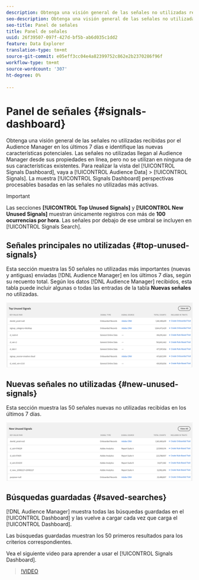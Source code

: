 ```yaml
---
description: Obtenga una visión general de las señales no utilizadas recibidas por el Audience Manager en los últimos 7 días e identifique las nuevas características potenciales. Las señales no utilizadas llegan al Audience Manager desde sus propiedades en línea, pero no se utilizan en ninguna de sus características existentes. Para realizar la vista del Panel Señales, vaya a Datos de Audiencia > Señales. El Panel Señales muestra perspectivas procesables en función de las señales no utilizadas más activas.
seo-description: Obtenga una visión general de las señales no utilizadas recibidas por el Audience Manager en los últimos 7 días e identifique las nuevas características potenciales. Las señales no utilizadas llegan al Audience Manager desde sus propiedades en línea, pero no se utilizan en ninguna de sus características existentes. Para realizar la vista del Panel Señales, vaya a Datos de Audiencia > Señales. El Panel Señales muestra perspectivas procesables en función de las señales no utilizadas más activas.
seo-title: Panel de señales
title: Panel de señales
uuid: 26f39507-097f-427d-bf5b-ab6d035c1dd2
feature: Data Explorer
translation-type: tm+mt
source-git-commit: e05eff3cc04e4a82399752c862e2b2370286f96f
workflow-type: tm+mt
source-wordcount: '307'
ht-degree: 0%

---
```



# Panel de señales {#signals-dashboard}

Obtenga una visión general de las señales no utilizadas recibidas por el Audience Manager en los últimos 7 días e identifique las nuevas características potenciales. Las señales no utilizadas llegan al Audience Manager desde sus propiedades en línea, pero no se utilizan en ninguna de sus características existentes. Para realizar la vista del [!UICONTROL Signals Dashboard], vaya a [!UICONTROL Audience Data] > [!UICONTROL Signals]. La muestra [!UICONTROL Signals Dashboard] perspectivas procesables basadas en las señales no utilizadas más activas.

>[!IMPORTANT]
>
>Las secciones **[!UICONTROL Top Unused Signals]** y **[!UICONTROL New Unused Signals]** muestran únicamente registros con más de **100 ocurrencias por hora**. Las señales por debajo de ese umbral se incluyen en [!UICONTROL Signals Search].

## Señales principales no utilizadas {#top-unused-signals}

Esta sección muestra las 50 señales no utilizadas más importantes (nuevas y antiguas) enviadas [!DNL Audience Manager] en los últimos 7 días, según su recuento total. Según los datos [!DNL Audience Manager] recibidos, esta tabla puede incluir algunas o todas las entradas de la tabla **Nuevas señales** no utilizadas.

![](assets/signals-top-unused.png)

## Nuevas señales no utilizadas {#new-unused-signals}

Esta sección muestra las 50 señales nuevas no utilizadas recibidas en los últimos 7 días.

![](assets/signals-new-unused.png)

## Búsquedas guardadas {#saved-searches}

[!DNL Audience Manager] muestra todas las búsquedas [](../../features/data-explorer/data-explorer-signals-search/data-explorer-save-search.md) guardadas en el [!UICONTROL Dashboard] y las vuelve a cargar cada vez que carga el [!UICONTROL Dashboard].

Las búsquedas guardadas muestran los 50 primeros resultados para los criterios correspondientes.

Vea el siguiente video para aprender a usar el [!UICONTROL Signals Dashboard].
>[!VIDEO](https://video.tv.adobe.com/v/25151/)